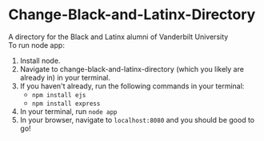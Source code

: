 # Change-Black-and-Latinx-Directory
A directory for the Black and Latinx alumni of Vanderbilt University
<br>
To run node app:
1. Install node.
2. Navigate to change-black-and-latinx-directory (which you likely are already in) in your terminal.
3. If you haven't already, run the following commands in your terminal:
   - `npm install ejs`
   - `npm install express`
4. In your terminal, run `node app`
5. In your browser, navigate to `localhost:8080` and you should be good to go!
